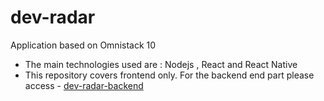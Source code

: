 # dev-radar
Application based on Omnistack 10 

- The main technologies used are : Nodejs , React and React Native
- This repository covers frontend only. For the backend end part please access - [dev-radar-backend](https://github.com/mgiatti/dev-radar-backend)
